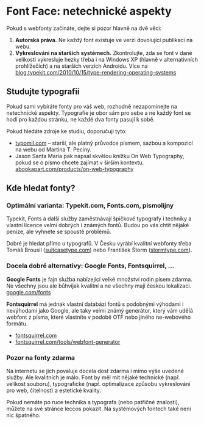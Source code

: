 Font Face: netechnické aspekty
==============================

Pokud s webfonty začínáte, dejte si pozor hlavně na dvě věci:

1. **Autorská práva.** Ne každý font existuje ve verzi dovolující publikaci na webu.
2. **Vykreslování na starších systémech.** Zkontrolujte, zda se font v dané velikosti vykresluje hezky třeba i na Windows XP (hlavně v alternativních prohlížečích) a na starších verzích Androidu. Více na [blog.typekit.com/2010/10/15/type-rendering-operating-systems](http://blog.typekit.com/2010/10/15/type-rendering-operating-systems/)

## Studujte typografii

Pokud sami vybíráte fonty pro váš web, rozhodně nezapomínejte na netechnické aspekty. Typografie je obor sám pro sebe a ne každý font se hodí pro každou stránku, ne každé dva fonty pasují k sobě.

Pokud hledáte zdroje ke studiu, doporučuji tyto:

* [typomil.com](http://typomil.com/) – starší, ale platný průvodce písmem, sazbou a kompozicí na webu od Martina T. Peciny.
* Jason Santa Maria pak napsal skvělou knížku On Web Typography, pokud se o písmo chcete zajímat v širším kontextu. [abookapart.com/products/on-web-typography](http://abookapart.com/products/on-web-typography)

## Kde hledat fonty?


### Optimální varianta: Typekit.com, Fonts.com, písmolijny

Typekit, Fonts a další služby zaměstnávají špičkové typografy i techniky a vlastní licence velmi dobrých i známých fontů. Budou po vás chtít nějaké peníze, ale vyhnete se spoustě problémů.

Dobré je hledat přímo u typografů. V Česku vyrábí kvalitní webfonty třeba Tomáš Brousil ([suitcasetype.com](http://www.suitcasetype.com/)) nebo František Štorm ([stormtype.com](http://www.stormtype.com/)).

### Docela dobré alternativy: Google Fonts, Fontsquirrel, …

**Google Fonts** je fajn služba nabízející velké množství rodin písem zdarma. Ne všechny jsou ale bůhvíjak kvalitní a ne všechny mají českou lokalizaci. [google.com/fonts](http://www.google.com/fonts/)

**Fontsquirrel**  má jednak vlastní databázi fontů s podobnými výhodami i nevýhodami jako Google, ale taky velmi známý generátor, který vám udělá webfont z písma, které vlastníte v podobě OTF nebo jiného ne-webového formátu.

* [fontsquirrel.com](http://www.fontsquirrel.com/)
* [fontsquirrel.com/tools/webfont-generator](http://www.fontsquirrel.com/tools/webfont-generator)

### Pozor na fonty zdarma

Na internetu se jich povaluje docela dost zdarma i mimo výše uvedené služby. Ale kvalitních je málo. Font by měl mít nějaké technické (např. velikost souboru), typografické (např. optimalizace způsobu vykreslování pro web, čitelnost) a estetické kvality.

Pokud nemáte po ruce technika a typografa (nebo patřičné znalosti), můžete na své stránce leccos pokazit. Na systémových fontech také není nic špatného.
